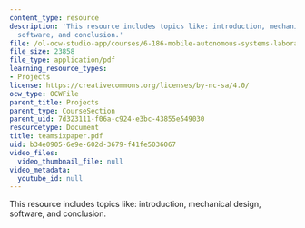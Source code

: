 ```yaml
---
content_type: resource
description: 'This resource includes topics like: introduction, mechanical design,
  software, and conclusion.'
file: /ol-ocw-studio-app/courses/6-186-mobile-autonomous-systems-laboratory-january-iap-2005/b34e09056e9e602d3679f41fe5036067_teamsixpaper.pdf
file_size: 23858
file_type: application/pdf
learning_resource_types:
- Projects
license: https://creativecommons.org/licenses/by-nc-sa/4.0/
ocw_type: OCWFile
parent_title: Projects
parent_type: CourseSection
parent_uid: 7d323111-f06a-c924-e3bc-43855e549030
resourcetype: Document
title: teamsixpaper.pdf
uid: b34e0905-6e9e-602d-3679-f41fe5036067
video_files:
  video_thumbnail_file: null
video_metadata:
  youtube_id: null
---
```

This resource includes topics like: introduction, mechanical design, software, and conclusion.
